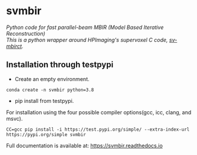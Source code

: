 # svmbir

*Python code for fast parallel-beam MBIR (Model Based Iterative Reconstruction)  
This is a python wrapper around HPImaging's supervoxel C code, [sv-mbirct](https://github.com/HPImaging/sv-mbirct).*

## Installation through testpypi
- Create an empty environment.
```
conda create -n svmbir python=3.8
```
- pip install from testpypi. 

For installation using the four possible compiler options(gcc, icc, clang, and msvc).
```
CC=gcc pip install -i https://test.pypi.org/simple/ --extra-index-url https://pypi.org/simple svmbir
```

Full documentation is available at: https://svmbir.readthedocs.io


